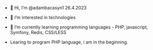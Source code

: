 - 👋 Hi, I’m @adambacasyn1 26.4.2023
- 👀 I’m interested in technologies
- 🌱 I’m currently learning programming languages - PHP, javascript, Symfony, Redis, CSS/LESS

- Learing to program PHP language, i am in the beginning.

